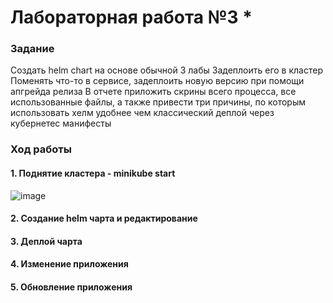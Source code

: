 
# Лабораторная работа №3 *

### Задание

Создать helm chart на основе обычной 3 лабы
Задеплоить его в кластер
Поменять что-то в сервисе, задеплоить новую версию при помощи апгрейда релиза
В отчете приложить скрины всего процесса, все использованные файлы, а также привести три причины, по которым использовать хелм удобнее чем классический деплой через кубернетес манифесты




### Ход работы
#### 1. Поднятие кластера - minikube start

![image](https://github.com/kegly/itmo-cloud-systems-and-services/blob/main/lab3/images/Screenshot%20from%202024-10-15%2004-45-56.png)


#### 2. Создание helm чарта  и редактирование 


#### 3. Деплой чарта

#### 4. Изменение приложения

#### 5. Обновление приложения


